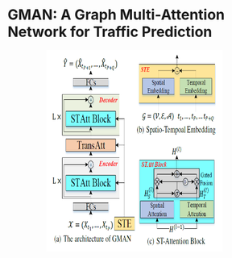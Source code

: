 # GMAN: A Graph Multi-Attention Network for Traffic Prediction

<p align="center">
  <img width="350" height="400" src=./figure/GMAN.png>
</p>


